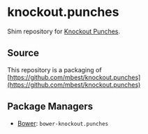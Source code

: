 knockout.punches
================

Shim repository for [Knockout Punches](http://mbest.github.io/knockout.punches/).

Source
------

This repository is a packaging of [https://github.com/mbest/knockout.punches](https://github.com/mbest/knockout.punches)

Package Managers
----------------

* [Bower](http://bower.io): `bower-knockout.punches`
